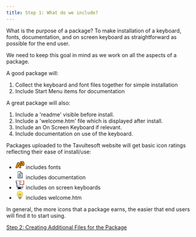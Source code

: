 ```yaml
---
title: Step 1: What do we include?
---
```


What is the purpose of a package? To make installation of a keyboard,
fonts, documentation, and on screen keyboard as straightforward as
possible for the end user.

We need to keep this goal in mind as we work on all the aspects of a
package.

A good package will:

1.  Collect the keyboard and font files together for simple installation
2.  Include Start Menu items for documentation

A great package will also:

1.  Include a 'readme' visible before install.
2.  Include a 'welcome.htm' file which is displayed after install.
3.  Include an On Screen Keyboard if relevant.
4.  Include documentation on use of the keyboard.

Packages uploaded to the Tavultesoft website will get basic icon ratings
reflecting their ease of install/use:

-   ![](/cdn/dev/img/developer/100/tutorial_package_includesfonts.gif) includes fonts
-   ![](/cdn/dev/img/developer/100/tutorial_package_includesdocs.gif) includes documentation
-   ![](/cdn/dev/img/developer/100/tutorial_package_includesosk.gif) includes on screen keyboards
-   ![](/cdn/dev/img/developer/100/tutorial_package_includeswelcome.gif) includes welcome.htm

In general, the more icons that a package earns, the easier that end
users will find it to start using.

[Step 2: Creating Additional Files for the Package](step-2)